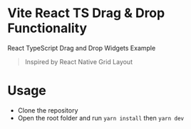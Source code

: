 # Vite React TS Drag & Drop Functionality

React TypeScript Drag and Drop Widgets Example

> Inspired by React Native Grid Layout

# Usage

- Clone the repository
- Open the root folder and run `yarn install` then `yarn dev`

